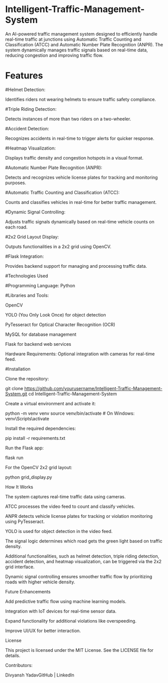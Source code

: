 # Intelligent-Traffic-Management-System

An AI-powered traffic management system designed to efficiently handle real-time traffic at junctions using Automatic Traffic Counting and Classification (ATCC) and Automatic Number Plate Recognition (ANPR). The system dynamically manages traffic signals based on real-time data, reducing congestion and improving traffic flow.

# Features

#Helmet Detection:

Identifies riders not wearing helmets to ensure traffic safety compliance.

#Triple Riding Detection:

Detects instances of more than two riders on a two-wheeler.

#Accident Detection:

Recognizes accidents in real-time to trigger alerts for quicker response.

#Heatmap Visualization:

Displays traffic density and congestion hotspots in a visual format.

#Automatic Number Plate Recognition (ANPR):

Detects and recognizes vehicle license plates for tracking and monitoring purposes.

#Automatic Traffic Counting and Classification (ATCC):

Counts and classifies vehicles in real-time for better traffic management.

#Dynamic Signal Controlling:

Adjusts traffic signals dynamically based on real-time vehicle counts on each road.

#2x2 Grid Layout Display:

Outputs functionalities in a 2x2 grid using OpenCV.

#Flask Integration:

Provides backend support for managing and processing traffic data.

#Technologies Used

#Programming Language: Python

#Libraries and Tools:

OpenCV

YOLO (You Only Look Once) for object detection

PyTesseract for Optical Character Recognition (OCR)

MySQL for database management

Flask for backend web services

Hardware Requirements: Optional integration with cameras for real-time feed.

#Installation

Clone the repository:

git clone https://github.com/yourusername/Intelligent-Traffic-Management-System.git
cd Intelligent-Traffic-Management-System

Create a virtual environment and activate it:

python -m venv venv
source venv/bin/activate   # On Windows: venv\Scripts\activate

Install the required dependencies:

pip install -r requirements.txt

Run the Flask app:

flask run

For the OpenCV 2x2 grid layout:

python grid_display.py

How It Works

The system captures real-time traffic data using cameras.

ATCC processes the video feed to count and classify vehicles.

ANPR detects vehicle license plates for tracking or violation monitoring using PyTesseract.

YOLO is used for object detection in the video feed.

The signal logic determines which road gets the green light based on traffic density.

Additional functionalities, such as helmet detection, triple riding detection, accident detection, and heatmap visualization, can be triggered via the 2x2 grid interface.

Dynamic signal controlling ensures smoother traffic flow by prioritizing roads with higher vehicle density.

Future Enhancements

Add predictive traffic flow using machine learning models.

Integration with IoT devices for real-time sensor data.

Expand functionality for additional violations like overspeeding.

Improve UI/UX for better interaction.

License

This project is licensed under the MIT License. See the LICENSE file for details.

Contributors:

Divyansh YadavGitHub | LinkedIn
